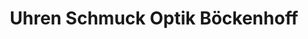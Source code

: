 ---
title: "Uhren Schmuck Optik Böckenhoff"
url: /heiden/uhren-schmuck-optik-boeckenhoff/
shop: Optiker
---